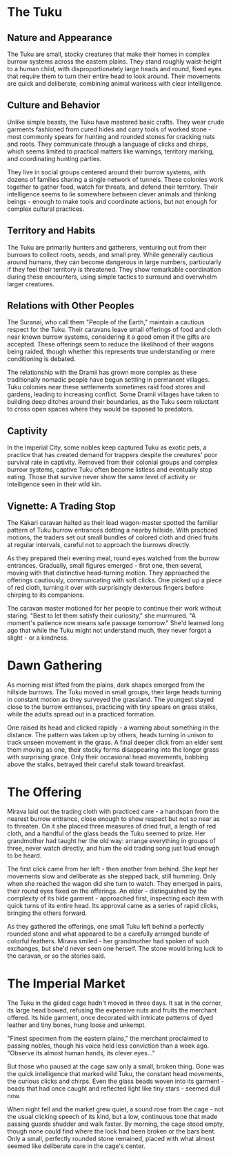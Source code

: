 # The Tuku

## Nature and Appearance

The Tuku are small, stocky creatures that make their homes in complex burrow systems across the eastern plains. They stand roughly waist-height to a human child, with disproportionately large heads and round, fixed eyes that require them to turn their entire head to look around. Their movements are quick and deliberate, combining animal wariness with clear intelligence.

## Culture and Behavior

Unlike simple beasts, the Tuku have mastered basic crafts. They wear crude garments fashioned from cured hides and carry tools of worked stone - most commonly spears for hunting and rounded stones for cracking nuts and roots. They communicate through a language of clicks and chirps, which seems limited to practical matters like warnings, territory marking, and coordinating hunting parties.

They live in social groups centered around their burrow systems, with dozens of families sharing a single network of tunnels. These colonies work together to gather food, watch for threats, and defend their territory. Their intelligence seems to lie somewhere between clever animals and thinking beings - enough to make tools and coordinate actions, but not enough for complex cultural practices.

## Territory and Habits

The Tuku are primarily hunters and gatherers, venturing out from their burrows to collect roots, seeds, and small prey. While generally cautious around humans, they can become dangerous in large numbers, particularly if they feel their territory is threatened. They show remarkable coordination during these encounters, using simple tactics to surround and overwhelm larger creatures.

## Relations with Other Peoples

The Suranai, who call them "People of the Earth," maintain a cautious respect for the Tuku. Their caravans leave small offerings of food and cloth near known burrow systems, considering it a good omen if the gifts are accepted. These offerings seem to reduce the likelihood of their wagons being raided, though whether this represents true understanding or mere conditioning is debated.

The relationship with the Dramii has grown more complex as these traditionally nomadic people have begun settling in permanent villages. Tuku colonies near these settlements sometimes raid food stores and gardens, leading to increasing conflict. Some Dramii villages have taken to building deep ditches around their boundaries, as the Tuku seem reluctant to cross open spaces where they would be exposed to predators.

## Captivity

In the Imperial City, some nobles keep captured Tuku as exotic pets, a practice that has created demand for trappers despite the creatures' poor survival rate in captivity. Removed from their colonial groups and complex burrow systems, captive Tuku often become listless and eventually stop eating. Those that survive never show the same level of activity or intelligence seen in their wild kin.

## Vignette: A Trading Stop

The Kakari caravan halted as their lead wagon-master spotted the familiar pattern of Tuku burrow entrances dotting a nearby hillside. With practiced motions, the traders set out small bundles of colored cloth and dried fruits at regular intervals, careful not to approach the burrows directly.

As they prepared their evening meal, round eyes watched from the burrow entrances. Gradually, small figures emerged - first one, then several, moving with that distinctive head-turning motion. They approached the offerings cautiously, communicating with soft clicks. One picked up a piece of red cloth, turning it over with surprisingly dexterous fingers before chirping to its companions.

The caravan master motioned for her people to continue their work without staring. "Best to let them satisfy their curiosity," she murmured. "A moment's patience now means safe passage tomorrow." She'd learned long ago that while the Tuku might not understand much, they never forgot a slight - or a kindness.

# Dawn Gathering

As morning mist lifted from the plains, dark shapes emerged from the hillside burrows. The Tuku moved in small groups, their large heads turning in constant motion as they surveyed the grassland. The youngest stayed close to the burrow entrances, practicing with tiny spears on grass stalks, while the adults spread out in a practiced formation.

One raised its head and clicked rapidly - a warning about something in the distance. The pattern was taken up by others, heads turning in unison to track unseen movement in the grass. A final deeper click from an elder sent them moving as one, their stocky forms disappearing into the longer grass with surprising grace. Only their occasional head movements, bobbing above the stalks, betrayed their careful stalk toward breakfast.

# The Offering

Mirava laid out the trading cloth with practiced care - a handspan from the nearest burrow entrance, close enough to show respect but not so near as to threaten. On it she placed three measures of dried fruit, a length of red cloth, and a handful of the glass beads the Tuku seemed to prize. Her grandmother had taught her the old way: arrange everything in groups of three, never watch directly, and hum the old trading song just loud enough to be heard.

The first click came from her left - then another from behind. She kept her movements slow and deliberate as she stepped back, still humming. Only when she reached the wagon did she turn to watch. They emerged in pairs, their round eyes fixed on the offerings. An elder - distinguished by the complexity of its hide garment - approached first, inspecting each item with quick turns of its entire head. Its approval came as a series of rapid clicks, bringing the others forward.

As they gathered the offerings, one small Tuku left behind a perfectly rounded stone and what appeared to be a carefully arranged bundle of colorful feathers. Mirava smiled - her grandmother had spoken of such exchanges, but she'd never seen one herself. The stone would bring luck to the caravan, or so the stories said.

# The Imperial Market

The Tuku in the gilded cage hadn't moved in three days. It sat in the corner, its large head bowed, refusing the expensive nuts and fruits the merchant offered. Its hide garment, once decorated with intricate patterns of dyed leather and tiny bones, hung loose and unkempt.

"Finest specimen from the eastern plains," the merchant proclaimed to passing nobles, though his voice held less conviction than a week ago. "Observe its almost human hands, its clever eyes..."

But those who paused at the cage saw only a small, broken thing. Gone was the quick intelligence that marked wild Tuku, the constant head movements, the curious clicks and chirps. Even the glass beads woven into its garment - beads that had once caught and reflected light like tiny stars - seemed dull now.

When night fell and the market grew quiet, a sound rose from the cage - not the usual clicking speech of its kind, but a low, continuous tone that made passing guards shudder and walk faster. By morning, the cage stood empty, though none could find where the lock had been broken or the bars bent. Only a small, perfectly rounded stone remained, placed with what almost seemed like deliberate care in the cage's center.
